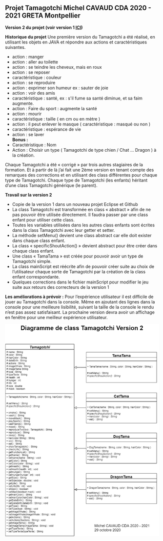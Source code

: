 ## **Projet Tamagotchi Michel CAVAUD CDA 2020 - 2021 GRETA Montpellier**

**Version 2 du projet (voir version 1 [ICI](https://github.com/Michel-Cavaud/Tamamgotchi))**

**Historique du projet**
Une première version du Tamagotchi a été réalisé, en utilisant les objets en JAVA et répondre aux actions et caractéristiques suivantes.
- action : manger  
- action : aller au toilette  
- action : se teindre les cheveux, mais en roux  
- action : se reposer  
- caractéristique : couleur  
- action : se reproduire  
- action : exprimer son humeur ex : sauter de joie  
- action : voir des amis  
- caractéristique : santé, ex : s'il fume sa santé diminue, et sa faim augmente.  
- action : Faire du sport : augmente la santé  
- action : mourir  
- caractéristique : taille ( en cm ou en mètre )  
- action : il peut enlever le masque ( caractéristique : masqué ou non )  
- caractéristique : espérance de vie  
- action : se laver  
**Bonus :**  
- Caractéristique : Nom  
- Action : Choisir un type ( Tamagotchi de type chien / Chat ... Dragon ) à la création.

Chaque Tamagotchi a été « corrigé » par trois autres stagiaires de la formation. Et à partir de là j’ai fait une 2ème version en tenant compte des remarques des corrections et en utilisant des class différentes pour chaque type de Tamagotchi. Chaque type de Tamagotchi (les enfants) héritant d’une class Tamagotchi générique (le parent).

**Travail sur la version 2**

 - Copie de la version 1 dans un nouveau projet Eclipse et Github
 - La class Tamagotchi est transformée en class « abstract » afin de ne
   pas pouvoir être utilisée directement. Il faudra passer par une class
   enfant pour utiliser cette class.
 - Toutes les variables utilisées dans les autres class enfants sont
   écrites dans la class Tamagotchi avec leur getter et setter.
 - La méthode setMenu() devient une class abstract car elle doit exister
   dans chaque class enfant.
 - La class « specificShoutAction() » devient abstract pour être
   créer dans chaque class enfant.
 - Une class « TamaTama » est créée pour pouvoir avoir un type de
   Tamagotchi simple.
 - La class mainScript est réécrite afin de pouvoir créer suite au choix
   de l’utilisateur chaque sorte de Tamagotchi par la création de la
   class enfant correspondante.
 - Quelques corrections dans le fichier mainScript pour modifier le jeu
   suite aux retours des correcteurs de la version 1

**Les améliorations à prévoir :**
Pour l’expérience utilisateur il est difficile de jouer au Tamagotchi dans la console. Même en ajoutant des lignes dans la console pour une meilleure lisibilité, suivant la taille de la console le rendu n’est pas assez satisfaisant. La prochaine version devra avoir un affichage en fenêtre pour une meilleur expérience utilisateur.

<p align="center">
  <img src="https://github.com/Michel-Cavaud/TamamgotchiV2/raw/master/Images/Diagramme%20de%20class%20Tamagotchi%20V2.png?raw=true" alt="Diagramme de class"/>
</p>
